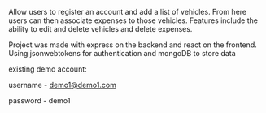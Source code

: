 Allow users to register an account and add a list of vehicles. From here users can then associate expenses to those vehicles. Features include the ability to edit and delete vehicles and delete expenses. 

Project was made with express on the backend and react on the frontend. Using jsonwebtokens for authentication and mongoDB to store data



existing demo account:

username - demo1@demo1.com 

password - demo1
